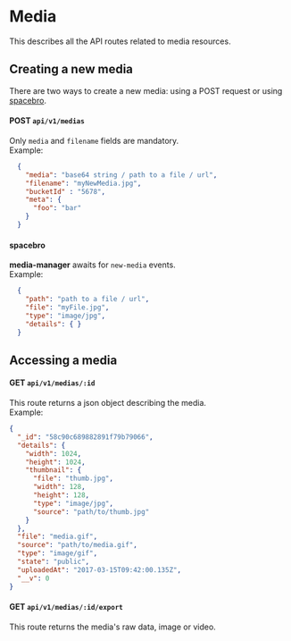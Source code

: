 # Media

This describes all the API routes related to media resources.  

## Creating a new media

There are two ways to create a new media: using a POST request or using [spacebro](https://github.com/spacebro/spacebro).  

#### POST `api/v1/medias`
Only `media` and `filename` fields are mandatory.  
Example:
```json
  {
    "media": "base64 string / path to a file / url",
    "filename": "myNewMedia.jpg",
    "bucketId" : "5678",
    "meta": {
      "foo": "bar"
    }
  }
```

#### spacebro
**media-manager** awaits for `new-media` events.  
Example:
```json
  {
    "path": "path to a file / url",
    "file": "myFile.jpg",
    "type": "image/jpg",
    "details": { }
  }
```

## Accessing a media

#### GET `api/v1/medias/:id`
This route returns a json object describing the media.  
Example:
```json
{
  "_id": "58c90c689882891f79b79066",
  "details": {
    "width": 1024,
    "height": 1024,
    "thumbnail": {
      "file": "thumb.jpg",
      "width": 128,
      "height": 128,
      "type": "image/jpg",
      "source": "path/to/thumb.jpg"
    }
  },
  "file": "media.gif",
  "source": "path/to/media.gif",
  "type": "image/gif",
  "state": "public",
  "uploadedAt": "2017-03-15T09:42:00.135Z",
  "__v": 0
}
```

#### GET `api/v1/medias/:id/export`
This route returns the media's raw data, image or video.
